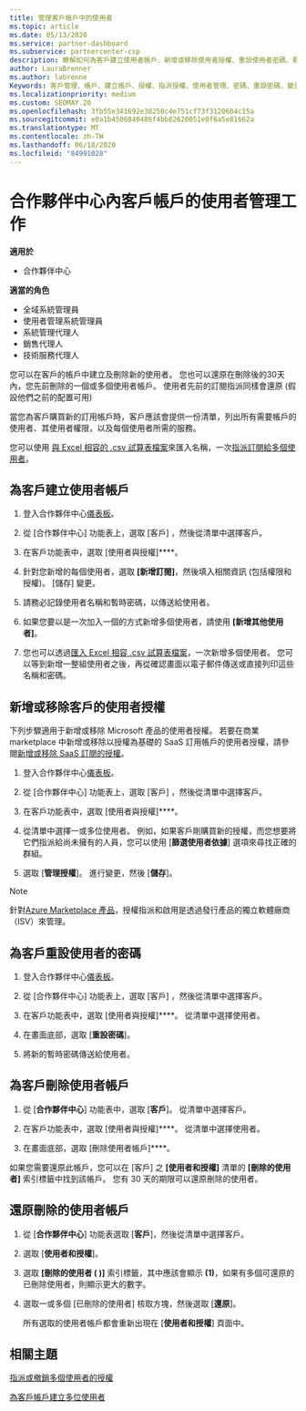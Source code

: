 ```yaml
---
title: 管理客戶帳戶中的使用者
ms.topic: article
ms.date: 05/13/2020
ms.service: partner-dashboard
ms.subservice: partnercenter-csp
description: 瞭解如何為客戶建立使用者帳戶、新增或移除使用者授權、重設使用者密碼、刪除使用者帳戶，或將其還原。
author: LauraBrenner
ms.author: labrenne
Keywords: 客戶管理、帳戶、建立帳戶、授權、指派授權、使用者管理、密碼、重設密碼、變更密碼
ms.localizationpriority: medium
ms.custom: SEOMAY.20
ms.openlocfilehash: 3fb55e341692e38250c4e751cf73f3120604c15a
ms.sourcegitcommit: e0a1b4506840486f4bb82620051e0f6a5e81662a
ms.translationtype: MT
ms.contentlocale: zh-TW
ms.lasthandoff: 06/18/2020
ms.locfileid: "84991028"
---
```

# <a name="user-management-tasks-for-customer-accounts-in-partner-center"></a>合作夥伴中心內客戶帳戶的使用者管理工作

**適用於**

- 合作夥伴中心

**適當的角色**

- 全域系統管理員
- 使用者管理系統管理員
- 系統管理代理人
- 銷售代理人
- 技術服務代理人

您可以在客戶的帳戶中建立及刪除新的使用者。 您也可以還原在刪除後的30天內，您先前刪除的一個或多個使用者帳戶。 使用者先前的訂閱指派同樣會還原 (假設他們之前的配置可用)

當您為客戶購買新的訂用帳戶時，客戶應該會提供一份清單，列出所有需要帳戶的使用者、其使用者權限，以及每個使用者所需的服務。  

您可以使用 [與 Excel 相容的 .csv 試算表檔案](adding-multiple-users-to-a-customer-account.md)來匯入名稱，一次[指派訂閱給多個使用者](bulk-license-provisioning-for-multiple-users.md)。

<a href="" id="createuseraccounts"></a>

## <a name="create-user-accounts-for-a-customer"></a>為客戶建立使用者帳戶

1. 登入合作夥伴中心[儀表板](https://partner.microsoft.com/dashboard)。

2. 從 [合作夥伴中心] 功能表上，選取 [客戶]  ，然後從清單中選擇客戶。

3. 在客戶功能表中，選取 [使用者與授權]****。

4. 針對您新增的每個使用者，選取 **\[新增訂閱\]**，然後填入相關資訊 (包括權限和授權)。 [儲存] 變更。

5. 請務必記錄使用者名稱和暫時密碼，以傳送給使用者。

6. 如果您要以是一次加入一個的方式新增多個使用者，請使用 **\[新增其他使用者\]**。

7. 您也可以透過[匯入 Excel 相容 .csv 試算表檔案](adding-multiple-users-to-a-customer-account.md)，一次新增多個使用者。 您可以等到新增一整組使用者之後，再從確認畫面以電子郵件傳送或直接列印這些名稱和密碼。

<a href="" id="userlicensing"></a>

## <a name="add-or-remove-user-licenses-for-a-customer"></a>新增或移除客戶的使用者授權

下列步驟適用于新增或移除 Microsoft 產品的使用者授權。 若要在商業 marketplace 中新增或移除以授權為基礎的 SaaS 訂用帳戶的使用者授權，請參閱[新增或移除 SaaS 訂閱的授權](csp-commercial-marketplace-manage.md#add-or-remove-licenses-for-a-saas-subscription)。

1. 登入合作夥伴中心[儀表板](https://partner.microsoft.com/dashboard)。

2. 從 [合作夥伴中心] 功能表上，選取 [客戶]  ，然後從清單中選擇客戶。

3. 在客戶功能表中，選取 [使用者與授權]****。

4. 從清單中選擇一或多位使用者。 例如，如果客戶剛購買新的授權，而您想要將它們指派給尚未擁有的人員，您可以使用 [**篩選使用者依據**] 選項來尋找正確的群組。

5. 選取 [**管理授權**]。 進行變更，然後 [**儲存**]。

> [!NOTE]
> 針對[Azure Marketplace 產品](csp-commercial-marketplace-manage.md#assign-licenses-and-activate-a-subscription-on-behalf-of-a-customer)，授權指派和啟用是透過發行產品的獨立軟體廠商（ISV）來管理。

<a href="" id="resetpassword"></a>

## <a name="reset-a-users-password-for-a-customer"></a>為客戶重設使用者的密碼

1. 登入合作夥伴中心[儀表板](https://partner.microsoft.com/dashboard)。

2. 從 [合作夥伴中心] 功能表上，選取 [客戶]  ，然後從清單中選擇客戶。

3.  在客戶功能表中，選取 [使用者與授權]****。 從清單中選擇使用者。

4.  在畫面底部，選取 [**重設密碼**]。 

5.  將新的暫時密碼傳送給使用者。

<a href="" id="deleteuseraccounts"></a>

## <a name="delete-user-accounts-for-a-customer"></a>為客戶刪除使用者帳戶

1.  從 [**合作夥伴中心**] 功能表中，選取 [**客戶**]。 從清單中選擇客戶。

2.  在客戶功能表中，選取 [使用者與授權]****。 從清單中選擇使用者。

3.  在畫面底部，選取 [刪除使用者帳戶]****。

如果您需要還原此帳戶，您可以在 \[客戶\] 之 **\[使用者和授權\]** 清單的 **\[刪除的使用者\]** 索引標籤中找到該帳戶。 您有 30 天的期限可以還原刪除的使用者。

<a href="" id="restoreuseraccounts"></a>

## <a name="restore-deleted-user-accounts"></a>還原刪除的使用者帳戶

1.  從 [**合作夥伴中心**] 功能表選取 [**客戶**]，然後從清單中選擇客戶。

2.  選取 [**使用者和授權**]。

3.  選取 **\[刪除的使用者 ( )\]** 索引標籤，其中應該會顯示 **(1)**，如果有多個可還原的已刪除使用者，則顯示更大的數字。

4.  選取一或多個 [已刪除的使用者] 核取方塊，然後選取 [**還原**]。

    所有選取的使用者帳戶都會重新出現在 [**使用者和授權**] 頁面中。

## <a name="related-topics"></a>相關主題


[指派或撤銷多個使用者的授權](bulk-license-provisioning-for-multiple-users.md)

[為客戶帳戶建立多位使用者](adding-multiple-users-to-a-customer-account.md)